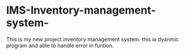 # IMS-Inventory-management-system-
This is my new project inventory management system. this ia dyanmic program and able to handle error in funtion.
